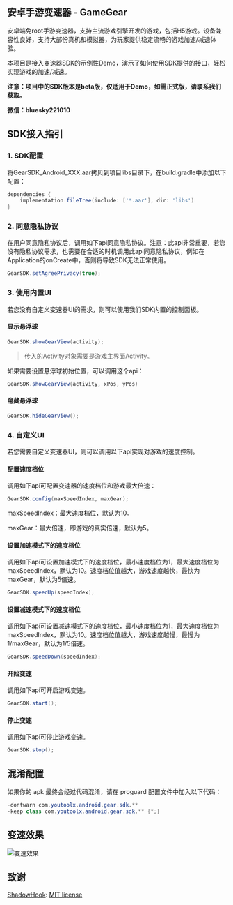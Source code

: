 ## 安卓手游变速器 - GameGear

安卓端免root手游变速器，支持主流游戏引擎开发的游戏，包括H5游戏。设备兼容性良好，支持大部份真机和模拟器，为玩家提供稳定流畅的游戏加速/减速体验。

本项目是接入变速器SDK的示例性Demo，演示了如何使用SDK提供的接口，轻松实现游戏的加速/减速。

**注意：项目中的SDK版本是beta版，仅适用于Demo，如需正式版，请联系我们获取。**

**微信：bluesky221010**

## SDK接入指引

### 1. SDK配置

将GearSDK_Android_XXX.aar拷贝到项目libs目录下，在build.gradle中添加以下配置：

```gradle
dependencies {
    implementation fileTree(include: ['*.aar'], dir: 'libs')
}
```

### 2. 同意隐私协议

在用户同意隐私协议后，调用如下api同意隐私协议。注意：此api非常重要，若您没有隐私协议需求，也需要在合适的时机调用此api同意隐私协议，例如在Application的onCreate中，否则将导致SDK无法正常使用。

```java
GearSDK.setAgreePrivacy(true);
```

### 3. 使用内置UI

若您没有自定义变速器UI的需求，则可以使用我们SDK内置的控制面板。

#### 显示悬浮球

```java
GearSDK.showGearView(activity);
```

> 传入的Activity对象需要是游戏主界面Activity。

如果需要设置悬浮球初始位置，可以调用这个api：

```java
GearSDK.showGearView(activity, xPos, yPos)
```

#### 隐藏悬浮球

```java
GearSDK.hideGearView();
```

### 4. 自定义UI

若您需要自定义变速器UI，则可以调用以下api实现对游戏的速度控制。

#### 配置速度档位

调用如下api可配置变速器的速度档位和游戏最大倍速：

```java
GearSDK.config(maxSpeedIndex, maxGear);
```

maxSpeedIndex：最大速度档位，默认为10。

maxGear：最大倍速，即游戏的真实倍速，默认为5。

#### 设置加速模式下的速度档位

调用如下api可设置加速模式下的速度档位，最小速度档位为1，最大速度档位为maxSpeedIndex，默认为10。速度档位值越大，游戏速度越快，最快为maxGear，默认为5倍速。

```java
GearSDK.speedUp(speedIndex);
```

#### 设置减速模式下的速度档位

调用如下api可设置减速模式下的速度档位，最小速度档位为1，最大速度档位为maxSpeedIndex，默认为10。速度档位值越大，游戏速度越慢，最慢为1/maxGear，默认为1/5倍速。

```java
GearSDK.speedDown(speedIndex);
```

#### 开始变速

调用如下api可开启游戏变速。

```java
GearSDK.start();
```

#### 停止变速

调用如下api可停止游戏变速。

```java
GearSDK.stop();
```

## 混淆配置

如果你的 apk 最终会经过代码混淆，请在 proguard 配置文件中加入以下代码：

```java
-dontwarn com.youtoolx.android.gear.sdk.**
-keep class com.youtoolx.android.gear.sdk.** {*;}
```

## 变速效果

![变速效果](https://github.com/youtoolx/GameGear4Android/tree/main/doc/speed.png)

## 致谢
[ShadowHook](https://github.com/bytedance/android-inline-hook): [MIT license](https://github.com/bytedance/android-inline-hook/blob/main/LICENSE)
